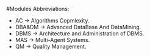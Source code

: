 #Modules Abbreviations:
* AC -> Algorithms Copmlexity.
* DBA&DM -> Advanced DataBase And DataMining.
* DBMS -> Architecture and Administration of DBMS.
* MAS -> Multi-Agent Systems.
* QM -> Quality Management.
